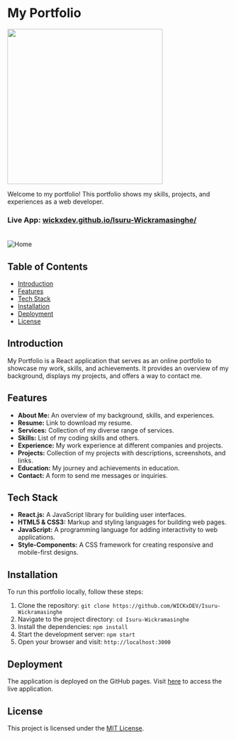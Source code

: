 # My Portfolio

<p><a href="https://github.com/wICKxDEV"><img src="https://skillicons.dev/icons?i=react,js,html,css,firebase,vscode,github" width=350></a></p>

Welcome to my portfolio! This portfolio shows my skills, projects, and experiences as a web developer.

### Live App: [wickxdev.github.io/Isuru-Wickramasinghe/](https://wickxdev.github.io/Isuru-Wickramasinghe/)<br><br>

<img src="https://cdn.discordapp.com/attachments/1026764838464139335/1258052884470435850/fp.PNG?ex=6686a48d&is=6685530d&hm=91e6cb37fc784a17fb810479cc82de6eed621a3e09414982e0e1fd92c954c9cc&" alt="Home">

## Table of Contents

- [Introduction](#introduction)
- [Features](#features)
- [Tech Stack](#tech-stack)
- [Installation](#installation)
- [Deployment](#deployment)
- [License](#license)

## Introduction

My Portfolio is a React application that serves as an online portfolio to showcase my work, skills, and achievements. It provides an overview of my background, displays my projects, and offers a way to contact me.

## Features

- **About Me:** An overview of my background, skills, and experiences.
- **Resume:** Link to download my resume.
- **Services:** Collection of my diverse range of services.
- **Skills:** List of my coding skills and others.
- **Experience:** My work experience at different companies and projects.
- **Projects:** Collection of my projects with descriptions, screenshots, and links.
- **Education:** My journey and achievements in education.
- **Contact:** A form to send me messages or inquiries.

## Tech Stack

- **React.js:** A JavaScript library for building user interfaces.
- **HTML5 & CSS3:** Markup and styling languages for building web pages.
- **JavaScript:** A programming language for adding interactivity to web applications.
- **Style-Components:** A CSS framework for creating responsive and mobile-first designs.

## Installation

To run this portfolio locally, follow these steps:

1. Clone the repository: `git clone https://github.com/WICKxDEV/Isuru-Wickramasinghe`
2. Navigate to the project directory: `cd Isuru-Wickramasinghe`
3. Install the dependencies: `npm install`
4. Start the development server: `npm start`
5. Open your browser and visit: `http://localhost:3000`

## Deployment

The application is deployed on the GitHub pages. Visit [here](https://WICKxDEV.github.io) to access the live application.

## License

This project is licensed under the [MIT License](https://github.com/git/git-scm.com/blob/main/MIT-LICENSE.txt).
